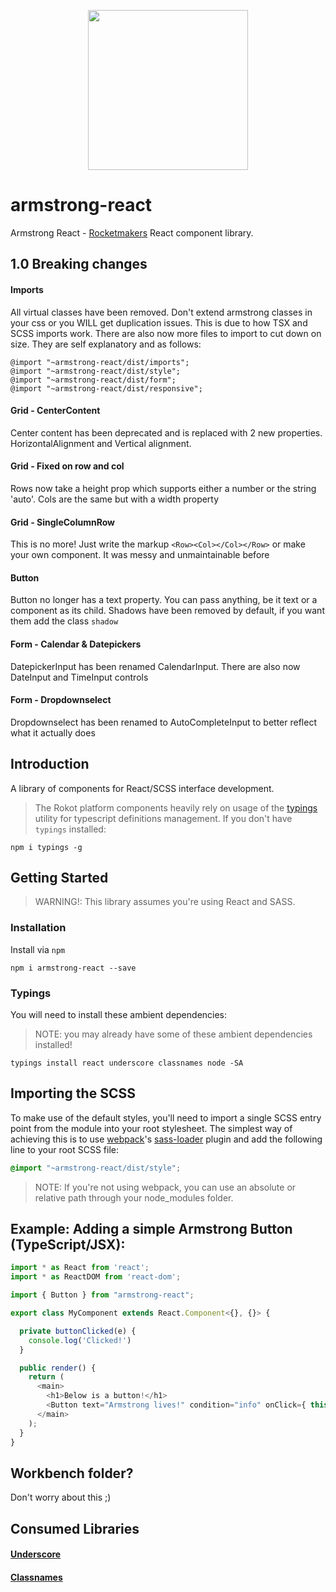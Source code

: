 <p align="center">
<img src="http://armstrongcss.org/assets/logolarge.svg" width="256" height="256" />
</p>

# armstrong-react

Armstrong React - [Rocketmakers](http://www.rocketmakers.com/) React component library.

## 1.0 Breaking changes

#### Imports

All virtual classes have been removed. Don't extend armstrong classes in your css or you WILL get duplication issues. This is due to how TSX and SCSS imports work.
There are also now more files to import to cut down on size. They are self explanatory and as follows:
```
@import "~armstrong-react/dist/imports";
@import "~armstrong-react/dist/style";
@import "~armstrong-react/dist/form";
@import "~armstrong-react/dist/responsive";
```

#### Grid - CenterContent

Center content has been deprecated and is replaced with 2 new properties. HorizontalAlignment and Vertical alignment.

#### Grid - Fixed on row and col

Rows now take a height prop which supports either a number or the string 'auto'. Cols are the same but with a width property

#### Grid - SingleColumnRow

This is no more! Just write the markup `<Row><Col></Col></Row>` or make your own component. It was messy and unmaintainable before

#### Button

Button no longer has a text property. You can pass anything, be it text or a component as its child. Shadows have been removed by default, if you want them add the class `shadow`

#### Form - Calendar & Datepickers

DatepickerInput has been renamed CalendarInput. There are also now DateInput and TimeInput controls

#### Form - Dropdownselect

Dropdownselect has been renamed to AutoCompleteInput to better reflect what it actually does

## Introduction

A library of components for React/SCSS interface development.

>The Rokot platform components heavily rely on usage of the [typings](https://github.com/typings/typings) utility for typescript definitions management.
If you don't have `typings` installed:
```
npm i typings -g
```

## Getting Started

>WARNING!: This library assumes you're using React and SASS.

### Installation
Install via `npm`
```
npm i armstrong-react --save
```

### Typings

You will need to install these ambient dependencies:
>NOTE: you may already have some of these ambient dependencies installed!

```
typings install react underscore classnames node -SA
```

## Importing the SCSS

To make use of the default styles, you'll need to import a single SCSS entry point from the module into your root stylesheet. The simplest way of achieving this is to use [webpack](https://webpack.github.io)'s [sass-loader](https://github.com/jtangelder/sass-loader) plugin and add the following line to your root SCSS file:
```scss
@import "~armstrong-react/dist/style";
```
>NOTE: If you're not using webpack, you can use an absolute or relative path through your node_modules folder.

## Example: Adding a simple Armstrong Button (TypeScript/JSX):

```javascript
import * as React from 'react';
import * as ReactDOM from 'react-dom';

import { Button } from "armstrong-react";

export class MyComponent extends React.Component<{}, {}> {

  private buttonClicked(e) {
    console.log('Clicked!')
  }

  public render() {
    return (
      <main>
        <h1>Below is a button!</h1>
        <Button text="Armstrong lives!" condition="info" onClick={ this.buttonClicked } />
      </main>
    );
  }
}
```

## Workbench folder?
Don't worry about this ;)

## Consumed Libraries

#### [Underscore](http://underscorejs.org)
#### [Classnames](https://github.com/JedWatson/classnames)
